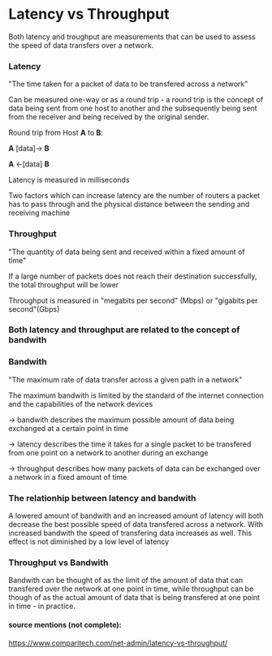 # Latency vs Throughput 

Both latency and troughput are measurements that can be used to assess the speed of data transfers over a network. 


### Latency

"The time taken for a packet of data to be transfered across a network" 

Can be measured one-way or as a round trip - a round trip is the concept of data being sent from one host to another
and the subsequently being sent from the receiver and being received by the original sender.

Round trip from Host **A** to **B**:

**A**  [data]-> **B**

**A**  <-[data] **B**

Latency is measured in milliseconds

Two factors which can increase latency are the number of routers a packet has to pass through and 
the physical distance between the sending and receiving machine 



### Throughput

"The quantity of data being sent and received within a fixed amount of time"

If a large number of packets does not reach their destination successfully,
the total throughput will be lower 

Throughput is measured in "megabits per second" (Mbps) or "gigabits per second"(Gbps)  



### Both latency and throughput are related to the concept of bandwith


### Bandwith

"The maximum rate of data transfer across a given path in a network"

The maximum bandwith is limited by the standard of the internet connection and the capabilities of the network devices



-> bandwith describes the maximum possible amount of data being exchanged at a certain point in time 

-> latency describes the time it takes for a single packet to be transfered from one point on a network to another during an exchange 

-> throughput describes how many packets of data can be exchanged over a network in a fixed amount of time


### The relationhip between latency and bandwith

A lowered amount of bandwith and an increased amount of latency will both decrease the
best possible speed of data transfered across a network. With increased bandwith the 
speed of transfering data increases as well. This effect is not diminished by a 
low level of latency


### Throughput vs Bandwith

Bandwith can be thought of as the limit of the amount of data that can transfered over the network
at one point in time, while throughput can be though of as the actual amount of data that is being 
transfered at one point in time - in practice.



#### source mentions (not complete):

https://www.comparitech.com/net-admin/latency-vs-throughput/
